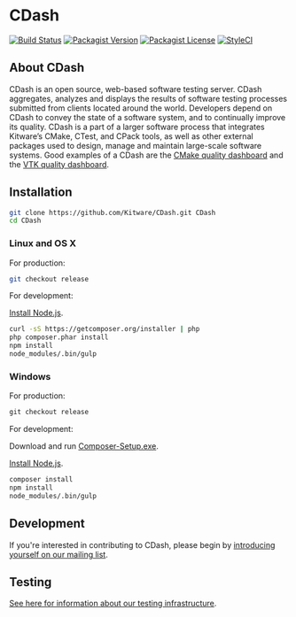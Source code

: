 # CDash

[![Build Status](https://img.shields.io/circleci/project/Kitware/CDash/master.svg?style=flat-square)](https://circleci.com/gh/Kitware/CDash)
[![Packagist Version](https://img.shields.io/packagist/v/kitware/cdash.svg?style=flat-square)](https://packagist.org/packages/kitware/cdash)
[![Packagist License](https://img.shields.io/packagist/l/kitware/cdash.svg?style=flat-square)](https://packagist.org/packages/kitware/cdash)
[![StyleCI](https://styleci.io/repos/25169249/shield)](https://styleci.io/repos/25169249)

## About CDash

CDash is an open source, web-based software testing server. CDash aggregates, analyzes and displays the results of
software testing processes submitted from clients located around the world. Developers depend on CDash to convey the
state of a software system, and to continually improve its quality. CDash is a part of a larger software process that
integrates Kitware’s CMake, CTest, and CPack tools, as well as other external packages used to design, manage and
maintain large-scale software systems. Good examples of a CDash are the
[CMake quality dashboard](https://open.cdash.org/index.php?project=CMake) and the
[VTK quality dashboard](https://open.cdash.org/index.php?project=VTK).

## Installation

```bash
git clone https://github.com/Kitware/CDash.git CDash
cd CDash
```

### Linux and OS X

For production:
```bash
git checkout release
```

For development:

[Install Node.js](https://nodejs.org/en/download/package-manager/).
```bash
curl -sS https://getcomposer.org/installer | php
php composer.phar install
npm install
node_modules/.bin/gulp
```

### Windows

For production:
```cmd
git checkout release
```

For development:

Download and run [Composer-Setup.exe](https://getcomposer.org/Composer-Setup.exe).

[Install Node.js](https://nodejs.org/en/download).
```cmd
composer install
npm install
node_modules/.bin/gulp
```


## Development

If you're interested in contributing to CDash, please begin by [introducing yourself on our mailing list](http://public.kitware.com/mailman/listinfo/cdash).


## Testing

[See here for information about our testing infrastructure](http://public.kitware.com/Wiki/CDash:Testing).
